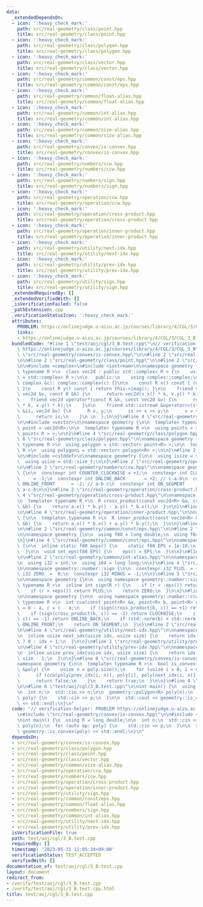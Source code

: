 ```yaml
---
data:
  _extendedDependsOn:
  - icon: ':heavy_check_mark:'
    path: src/real-geometry/class/point.hpp
    title: src/real-geometry/class/point.hpp
  - icon: ':heavy_check_mark:'
    path: src/real-geometry/class/polygon.hpp
    title: src/real-geometry/class/polygon.hpp
  - icon: ':heavy_check_mark:'
    path: src/real-geometry/class/vector.hpp
    title: src/real-geometry/class/vector.hpp
  - icon: ':heavy_check_mark:'
    path: src/real-geometry/common/const/eps.hpp
    title: src/real-geometry/common/const/eps.hpp
  - icon: ':heavy_check_mark:'
    path: src/real-geometry/common/float-alias.hpp
    title: src/real-geometry/common/float-alias.hpp
  - icon: ':heavy_check_mark:'
    path: src/real-geometry/common/int-alias.hpp
    title: src/real-geometry/common/int-alias.hpp
  - icon: ':heavy_check_mark:'
    path: src/real-geometry/common/size-alias.hpp
    title: src/real-geometry/common/size-alias.hpp
  - icon: ':heavy_check_mark:'
    path: src/real-geometry/convex/is-convex.hpp
    title: src/real-geometry/convex/is-convex.hpp
  - icon: ':heavy_check_mark:'
    path: src/real-geometry/numbers/ccw.hpp
    title: src/real-geometry/numbers/ccw.hpp
  - icon: ':heavy_check_mark:'
    path: src/real-geometry/numbers/sign.hpp
    title: src/real-geometry/numbers/sign.hpp
  - icon: ':heavy_check_mark:'
    path: src/real-geometry/operation/ccw.hpp
    title: src/real-geometry/operation/ccw.hpp
  - icon: ':heavy_check_mark:'
    path: src/real-geometry/operation/cross-product.hpp
    title: src/real-geometry/operation/cross-product.hpp
  - icon: ':heavy_check_mark:'
    path: src/real-geometry/operation/inner-product.hpp
    title: src/real-geometry/operation/inner-product.hpp
  - icon: ':heavy_check_mark:'
    path: src/real-geometry/utility/next-idx.hpp
    title: src/real-geometry/utility/next-idx.hpp
  - icon: ':heavy_check_mark:'
    path: src/real-geometry/utility/prev-idx.hpp
    title: src/real-geometry/utility/prev-idx.hpp
  - icon: ':heavy_check_mark:'
    path: src/real-geometry/utility/sign.hpp
    title: src/real-geometry/utility/sign.hpp
  _extendedRequiredBy: []
  _extendedVerifiedWith: []
  _isVerificationFailed: false
  _pathExtension: cpp
  _verificationStatusIcon: ':heavy_check_mark:'
  attributes:
    PROBLEM: https://onlinejudge.u-aizu.ac.jp/courses/library/4/CGL/3/CGL_3_B
    links:
    - https://onlinejudge.u-aizu.ac.jp/courses/library/4/CGL/3/CGL_3_B
  bundledCode: "#line 1 \"test/aoj/cgl/3_B.test.cpp\"\n// verification-helper: PROBLEM\
    \ https://onlinejudge.u-aizu.ac.jp/courses/library/4/CGL/3/CGL_3_B\n\n#line 2\
    \ \"src/real-geometry/convex/is-convex.hpp\"\n\n#line 2 \"src/real-geometry/class/polygon.hpp\"\
    \n\n#line 2 \"src/real-geometry/class/point.hpp\"\n\n#line 2 \"src/real-geometry/class/vector.hpp\"\
    \n\n#include <complex>\n#include <iostream>\n\nnamespace geometry {\n\n  template<\
    \ typename R >\n  class vec2d : public std::complex< R > {\n    using complex\
    \ = std::complex< R >;\n\n   public:\n    using complex::complex;\n\n    vec2d(const\
    \ complex &c): complex::complex(c) {}\n\n    const R x() const { return this->real();\
    \ }\n    const R y() const { return this->imag(); }\n\n    friend vec2d operator*(const\
    \ vec2d &v, const R &k) {\n      return vec2d(v.x() * k, v.y() * k);\n    }\n\n\
    \    friend vec2d operator*(const R &k, const vec2d &v) {\n      return vec2d(v.x()\
    \ * k, v.y() * k);\n    }\n\n    friend std::istream &operator>>(std::istream\
    \ &is, vec2d &v) {\n      R x, y;\n      is >> x >> y;\n      v = vec2d(x, y);\n\
    \      return is;\n    }\n \n  };\n\n}\n#line 4 \"src/real-geometry/class/point.hpp\"\
    \n\n#include <vector>\n\nnamespace geometry {\n\n  template< typename R >\n  using\
    \ point = vec2d<R>;\n\n  template< typename R >\n  using points = std::vector<\
    \ point< R > >;\n\n}\n#line 4 \"src/real-geometry/class/polygon.hpp\"\n\n#line\
    \ 6 \"src/real-geometry/class/polygon.hpp\"\n\nnamespace geometry {\n\n  template<\
    \ typename R >\n  using polygon = std::vector< point<R> >;\n\n  template< typename\
    \ R >\n  using polygons = std::vector< polygon<R> >;\n\n}\n#line 2 \"src/real-geometry/common/size-alias.hpp\"\
    \n\n#include <cstddef>\n\nnamespace geometry {\n\n  using isize = std::ptrdiff_t;\n\
    \  using usize = std::size_t;\n\n}\n#line 2 \"src/real-geometry/operation/ccw.hpp\"\
    \n\n#line 2 \"src/real-geometry/numbers/ccw.hpp\"\n\nnamespace geometry::number::ccw\
    \ {\n\n  constexpr int COUNTER_CLOCKWISE = +1;\n  constexpr int CLOCKWISE    \
    \     = -1;\n  constexpr int ONLINE_BACK       = +2; // c-a-b\n  constexpr int\
    \ ONLINE_FRONT      = -2; // a-b-c\n  constexpr int ON_SEGMENT        =  0; //\
    \ a-c-b\n\n}\n#line 2 \"src/real-geometry/operation/cross-product.hpp\"\n\n#line\
    \ 4 \"src/real-geometry/operation/cross-product.hpp\"\n\nnamespace geometry {\n\
    \n  template< typename R >\n  R cross_product(const vec2d<R> &a, const vec2d<R>\
    \ &b) {\n    return a.x() * b.y() - a.y() * b.x();\n  }\n\n}\n#line 2 \"src/real-geometry/operation/inner-product.hpp\"\
    \n\n#line 4 \"src/real-geometry/operation/inner-product.hpp\"\n\nnamespace geometry\
    \ {\n\n  template< typename R >\n  R inner_product(const vec2d<R> &a, const vec2d<R>\
    \ &b) {\n    return a.x() * b.x() + a.y() * b.y();\n  }\n\n}\n#line 2 \"src/real-geometry/utility/sign.hpp\"\
    \n\n#line 2 \"src/real-geometry/common/const/eps.hpp\"\n\n#line 2 \"src/real-geometry/common/float-alias.hpp\"\
    \n\nnamespace geometry {\n\n  using f80 = long double;\n  using f64 = double;\n\
    \n}\n#line 4 \"src/real-geometry/common/const/eps.hpp\"\n\nnamespace geometry\
    \ {\n\n  inline static f80 &eps() {\n    static f80 EPS = 1e-10;\n    return EPS;\n\
    \  }\n\n  void set_eps(f80 EPS) {\n    eps() = EPS;\n  }\n\n}\n#line 2 \"src/real-geometry/numbers/sign.hpp\"\
    \n\n#line 2 \"src/real-geometry/common/int-alias.hpp\"\n\nnamespace geometry {\n\
    \n  using i32 = int;\n  using i64 = long long;\n\n}\n#line 4 \"src/real-geometry/numbers/sign.hpp\"\
    \n\nnamespace geometry::number::sign {\n\n  constexpr i32 PLUS  = +1;\n  constexpr\
    \ i32 ZERO  =  0;\n  constexpr i32 MINUS = -1;\n\n}\n#line 5 \"src/real-geometry/utility/sign.hpp\"\
    \n\nnamespace geometry {\n\n  using namespace geometry::number::sign;\n\n  template<\
    \ typename R >\n  inline int sign(R r) {\n    if (r < -eps()) return MINUS;\n\
    \    if (r > +eps()) return PLUS;\n    return ZERO;\n  }\n\n}\n#line 8 \"src/real-geometry/operation/ccw.hpp\"\
    \n\nnamespace geometry {\n\n  using namespace geometry::number::ccw;\n\n  template<\
    \ typename R >\n  int ccw(const point<R> &a, point<R> b, point<R> c) {\n    b\
    \ = b - a, c = c - a;\n    if (sign(cross_product(b, c)) == +1) return COUNTER_CLOCKWISE;\n\
    \    if (sign(cross_product(b, c)) == -1) return CLOCKWISE;\n    if (sign(inner_product(b,\
    \ c)) == -1) return ONLINE_BACK;\n    if (std::norm(b) < std::norm(c)) return\
    \ ONLINE_FRONT;\n    return ON_SEGMENT;\n  }\n}\n#line 2 \"src/real-geometry/utility/next-idx.hpp\"\
    \n\n#line 4 \"src/real-geometry/utility/next-idx.hpp\"\n\nnamespace geometry {\n\
    \n  inline usize next_idx(usize idx, usize size) {\n    return idx + 1 == size\
    \ ? 0 : idx + 1;\n  }\n\n}\n#line 2 \"src/real-geometry/utility/prev-idx.hpp\"\
    \n\n#line 4 \"src/real-geometry/utility/prev-idx.hpp\"\n\nnamespace geometry {\n\
    \n  inline usize prev_idx(usize idx, usize size) {\n    return idx ? idx - 1 :\
    \ size - 1;\n  }\n\n}\n#line 8 \"src/real-geometry/convex/is-convex.hpp\"\n\n\
    namespace geometry {\n\n  template< typename R >\n  bool is_convex(const polygon<R>\
    \ &poly) {\n    usize n = poly.size();\n    for (usize i = 0; i < n; i++) {\n\
    \      if (ccw(poly[prev_idx(i, n)], poly[i], poly[next_idx(i, n)]) != -1) continue;\n\
    \      return false;\n    }\n    return true;\n  }\n\n}\n#line 4 \"test/aoj/cgl/3_B.test.cpp\"\
    \n\n#line 6 \"test/aoj/cgl/3_B.test.cpp\"\n\nint main() {\n  using R = long double;\n\
    \n  int n;\n  std::cin >> n;\n\n  geometry::polygon<R> poly(n);\n  for (auto &p:\
    \ poly) {\n    std::cin >> p;\n  }\n\n  std::cout << geometry::is_convex(poly)\
    \ << std::endl;\n}\n"
  code: "// verification-helper: PROBLEM https://onlinejudge.u-aizu.ac.jp/courses/library/4/CGL/3/CGL_3_B\n\
    \n#include \"src/real-geometry/convex/is-convex.hpp\"\n\n#include <iostream>\n\
    \nint main() {\n  using R = long double;\n\n  int n;\n  std::cin >> n;\n\n  geometry::polygon<R>\
    \ poly(n);\n  for (auto &p: poly) {\n    std::cin >> p;\n  }\n\n  std::cout <<\
    \ geometry::is_convex(poly) << std::endl;\n}\n"
  dependsOn:
  - src/real-geometry/convex/is-convex.hpp
  - src/real-geometry/class/polygon.hpp
  - src/real-geometry/class/point.hpp
  - src/real-geometry/class/vector.hpp
  - src/real-geometry/common/size-alias.hpp
  - src/real-geometry/operation/ccw.hpp
  - src/real-geometry/numbers/ccw.hpp
  - src/real-geometry/operation/cross-product.hpp
  - src/real-geometry/operation/inner-product.hpp
  - src/real-geometry/utility/sign.hpp
  - src/real-geometry/common/const/eps.hpp
  - src/real-geometry/common/float-alias.hpp
  - src/real-geometry/numbers/sign.hpp
  - src/real-geometry/common/int-alias.hpp
  - src/real-geometry/utility/next-idx.hpp
  - src/real-geometry/utility/prev-idx.hpp
  isVerificationFile: true
  path: test/aoj/cgl/3_B.test.cpp
  requiredBy: []
  timestamp: '2023-05-31 11:05:34+09:00'
  verificationStatus: TEST_ACCEPTED
  verifiedWith: []
documentation_of: test/aoj/cgl/3_B.test.cpp
layout: document
redirect_from:
- /verify/test/aoj/cgl/3_B.test.cpp
- /verify/test/aoj/cgl/3_B.test.cpp.html
title: test/aoj/cgl/3_B.test.cpp
---
```

